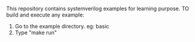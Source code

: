 This repository contains systemverilog examples for learning purpose.
TO build and execute any example:
1. Go to the example directory. eg: basic
2. Type "make run"
